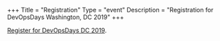 +++
Title = "Registration"
Type = "event"
Description = "Registration for DevOpsDays Washington, DC 2019"
+++

[Register for DevOpsDays DC 2019](https://devopsdaysdc2019.busyconf.com/bookings/new).
